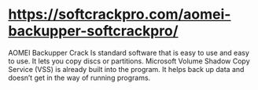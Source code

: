 # https://softcrackpro.com/aomei-backupper-softcrackpro/
AOMEI Backupper Crack Is standard software that is easy to use and easy to use. It lets you copy discs or partitions. Microsoft Volume Shadow Copy Service (VSS) is already built into the program. It helps back up data and doesn’t get in the way of running programs. 
